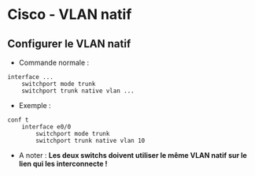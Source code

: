 # Cisco - VLAN natif

## Configurer le VLAN natif
- Commande normale :
```
interface ...
    switchport mode trunk
    switchport trunk native vlan ...
```
- Exemple :
```
conf t
    interface e0/0
        switchport mode trunk
        switchport trunk native vlan 10
```

- A noter : **Les deux switchs doivent utiliser le même VLAN natif sur le lien qui les interconnecte !**